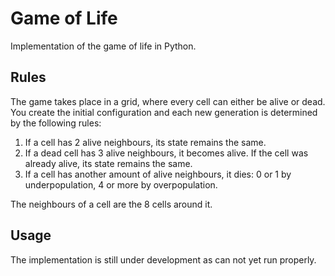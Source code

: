 # Game of Life

Implementation of the game of life in Python.

## Rules

The game takes place in a grid, where every cell can either be alive or dead. You create the initial configuration and each new generation is determined by the following rules:
1. If a cell has 2 alive neighbours, its state remains the same.
2. If a dead cell has 3 alive neighbours, it becomes alive. If the cell was already alive, its state remains the same.
3. If a cell has another amount of alive neighbours, it dies: 0 or 1 by underpopulation, 4 or more by overpopulation.

The neighbours of a cell are the 8 cells around it.

## Usage

The implementation is still under development as can not yet run properly.

<!--
1. Clone the repo
`git clone https://github.com/PseudoMagnifique/game-of-life`
2. Launch `main.py` with `python3 path/to/main.py n m`, where `n` is the number of rows and `m` of columns of the grid. The grid is 20x20 if no $n$ and $m$ parameters are specified.
3. Using your keyboard arrows to move from one cell to another, tap `x` to make a dead cell alive or kill a living cell.
4. Once you're done and satisfied with the initial configuration, tap `<Enter>` and watch the game unfold.
5. -->